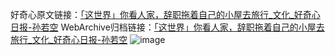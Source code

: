 好奇心原文链接：[「这世界」你看人家，辞职拖着自己的小屋去旅行_文化_好奇心日报-孙若空](https://www.qdaily.com/articles/7145.html)
WebArchive归档链接：[「这世界」你看人家，辞职拖着自己的小屋去旅行_文化_好奇心日报-孙若空](http://web.archive.org/web/20190623172038/https://www.qdaily.com/articles/7145.html)
![image](http://ww3.sinaimg.cn/large/007d5XDply1g3x07ttvxrj30u02tzhdt)